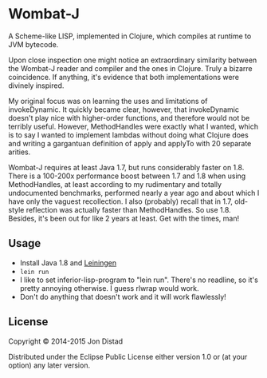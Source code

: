 # Wombat-J

A Scheme-like LISP, implemented in Clojure, which compiles at runtime to JVM bytecode.

Upon close inspection one might notice an extraordinary similarity between the Wombat-J
reader and compiler and the ones in Clojure. Truly a bizarre coincidence. If anything,
it's evidence that both implementations were divinely inspired.

My original focus was on learning the uses and limitations of invokeDynamic. It quickly
became clear, however, that invokeDynamic doesn't play nice with higher-order functions,
and therefore would not be terribly useful. However, MethodHandles were exactly what I
wanted, which is to say I wanted to implement lambdas without doing what Clojure does and
writing a gargantuan definition of apply and applyTo with 20 separate arities.

Wombat-J requires at least Java 1.7, but runs considerably faster on 1.8. There is a
100-200x performance boost between 1.7 and 1.8 when using MethodHandles, at least
according to my rudimentary and totally undocumented benchmarks, performed nearly a year
ago and about which I have only the vaguest recollection. I also (probably) recall that in
1.7, old-style reflection was actually faster than MethodHandles. So use 1.8. Besides,
it's been out for like 2 years at least. Get with the times, man!


## Usage

- Install Java 1.8 and [Leiningen](http://leiningen.org)
- `lein run`
- I like to set inferior-lisp-program to "lein run". There's no readline, so it's pretty
  annoying otherwise. I guess rlwrap would work.
- Don't do anything that doesn't work and it will work flawlessly!


## License

Copyright © 2014-2015 Jon Distad

Distributed under the Eclipse Public License either version 1.0 or (at your option) any
later version.
